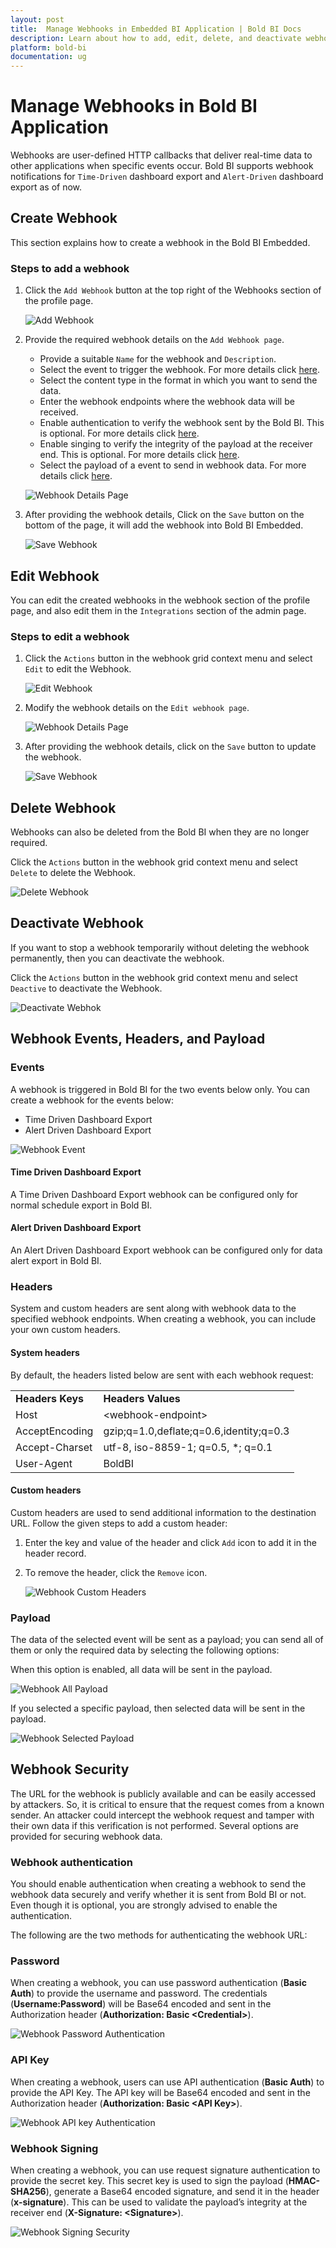 ```yaml
---
layout: post
title:  Manage Webhooks in Embedded BI Application | Bold BI Docs
description: Learn about how to add, edit, delete, and deactivate webhooks in Bold BI application. Also learn about webhook payloads, events, headers, and security features.
platform: bold-bi
documentation: ug
---
```


# Manage Webhooks in Bold BI Application 

Webhooks are user-defined HTTP callbacks that deliver real-time data to other applications when specific events occur. Bold BI supports webhook notifications for `Time-Driven` dashboard export and `Alert-Driven` dashboard export as of now.

## Create Webhook

This section explains how to create a webhook in the Bold BI Embedded.

### Steps to add a webhook

1. Click the `Add Webhook` button at the top right of the Webhooks section of the profile page.

	![Add Webhook](/static/assets/embedded/webhook/images/add-webhook.png)
	
2. Provide the required webhook details on the `Add Webhook page`.

   * Provide a suitable `Name` for the webhook and `Description`.
   * Select the event to trigger the webhook. For more details click [here](/embedded-bi/manage-webhooks/#events).
   * Select the content type in the format in which you want to send the data.
   * Enter the webhook endpoints where the webhook data will be received.
   * Enable authentication to verify the webhook sent by the Bold BI. This is optional. For more details click [here](/embedded-bi/manage-webhooks/#webhook-authentication).
   * Enable singing to verify the integrity of the payload at the receiver end. This is optional. For more details click [here](/embedded-bi/manage-webhooks/#webhook-signing).
   * Select the payload of a event to send in webhook data. For more details click [here](/embedded-bi/manage-webhooks/webhook-payload/).

	![Webhook Details Page](/static/assets/embedded/webhook/images/webhook-details-page.png)

3. After providing the webhook details, Click on the `Save` button on the bottom of the page, it will add the webhook into Bold BI Embedded.

    ![Save Webhook](/static/assets/embedded/webhook/images/save-webhook.png)

## Edit Webhook

You can edit the created webhooks in the webhook section of the profile page, and also edit them in the `Integrations` section of the admin page.

### Steps to edit a webhook

1. Click the `Actions` button in the webhook grid context menu and select `Edit` to edit the Webhook.

	![Edit Webhook](/static/assets/embedded/webhook/images/edit-webhook.png)
	
2. Modify the webhook details on the `Edit webhook page`.

   ![Webhook Details Page](/static/assets/embedded/webhook/images/webhook-details-page.png)
	
3. After providing the webhook details, click on the `Save` button to update the webhook.

    ![Save Webhook](/static/assets/embedded/webhook/images/save-webhook.png)

## Delete Webhook

Webhooks can also be deleted from the Bold BI when they are no longer required.

Click the `Actions` button in the webhook grid context menu and select `Delete` to delete the Webhook.

![Delete Webhook](/static/assets/embedded/webhook/images/delete-webhook.png)

## Deactivate Webhook

If you want to stop a webhook temporarily without deleting the webhook permanently, then you can deactivate the webhook.

Click the `Actions` button in the webhook grid context menu and select `Deactive` to deactivate the Webhook.

![Deactivate Webhok](/static/assets/embedded/webhook/images/deactivate-webhook.png)

## Webhook Events, Headers, and Payload 

### Events

A webhook is triggered in Bold BI for the two events below only. You can create a webhook for the events below:
   * Time Driven Dashboard Export
   * Alert Driven Dashboard Export
	
   ![Webhook Event](/static/assets/embedded/webhook/images/webhook-event.png)
#### Time Driven Dashboard Export

A Time Driven Dashboard Export webhook can be configured only for normal schedule export in Bold BI.

#### Alert Driven Dashboard Export

An Alert Driven Dashboard Export webhook can be configured only for data alert export in Bold BI.

### Headers

System and custom headers are sent along with webhook data to the specified webhook endpoints. When creating a webhook, you can include your own custom headers.

#### System headers

By default, the headers listed below are sent with each webhook request:

<table>
<tr>
<td><strong>Headers Keys</td>
<td><strong>Headers Values</td>
</tr>

<tr>
<td>Host</td>
<td>&lt;webhook-endpoint&gt;</td>
</tr>

<tr>
<td>AcceptEncoding</td>
<td>gzip;q=1.0,deflate;q=0.6,identity;q=0.3</td>
</tr>

<tr>
<td>Accept-Charset</td>
<td>utf-8, iso-8859-1; q=0.5, *; q=0.1</td>
</tr>

<tr>
<td>User-Agent</td>
<td>BoldBI</td>
</tr>
</table>

#### Custom headers

Custom headers are used to send additional information to the destination URL. Follow the given steps to add a custom header:
1. Enter the key and value of the header and click `Add` icon to add it in the header record.

2. To remove the header, click the `Remove` icon.

   ![Webhook Custom Headers](/static/assets/embedded/webhook/images/webhook-custom-headers.png)

### Payload

The data of the selected event will be sent as a payload; you can send all of them or only the required data by selecting the following options:

When this option is enabled, all data will be sent in the payload.

![Webhook All Payload](/static/assets/embedded/webhook/images/webhook-payload-all.png)

If you selected a specific payload, then selected data will be sent in the payload.

![Webhook Selected Payload](/static/assets/embedded/webhook/images/webhook-selected-payload.png)

## Webhook Security

The URL for the webhook is publicly available and can be easily accessed by attackers. So, it is critical to ensure that the request comes from a known sender. An attacker could intercept the webhook request and tamper with their own data if this verification is not performed. Several options are provided for securing webhook data.

### Webhook authentication

You should enable authentication when creating a webhook to send the webhook data securely and verify whether it is sent from Bold BI or not. Even though it is optional, you are strongly advised to enable the authentication.

The following are the two methods for authenticating the webhook URL:

### Password

When creating a webhook, you can use password authentication (**Basic Auth**) to provide the username and password. The credentials (**Username:Password**) will be Base64 encoded and sent in the Authorization header (**Authorization: Basic <Credential\>**).

![Webhook Password Authentication](/static/assets/embedded/webhook/images/webhook-password-authentication.png)

### API Key

When creating a webhook, users can use API authentication (**Basic Auth**) to provide the API Key. The API key will be Base64 encoded and sent in the Authorization header (**Authorization: Basic <API Key\>**).

![Webhook API key Authentication](/static/assets/embedded/webhook/images/webhook-apikey-authentication.png)

### Webhook Signing

When creating a webhook, you can use request signature authentication to provide the secret key. This secret key is used to sign the payload (**HMAC-SHA256**), generate a Base64 encoded signature, and send it in the header (**x-signature**). This can be used to validate the payload’s integrity at the receiver end (**X-Signature: <Signature\>**).

![Webhook Signing Security](/static/assets/embedded/webhook/images/webhook-signing-security.png)